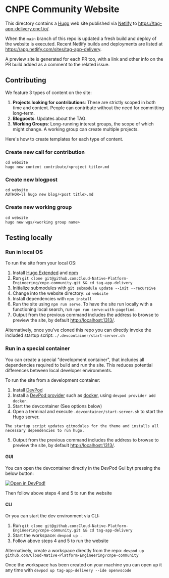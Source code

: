 # CNPE Community Website

This directory contains a [Hugo](https://gohugo.io) web site published via
[Netlify](https://www.netlify.com/) to <https://tag-app-delivery.cncf.io/>.

When the `main` branch of this repo is updated a fresh build and deploy of the
website is executed. Recent Netlify builds and deployments are listed at
<https://app.netlify.com/sites/tag-app-delivery>.

A preview site is generated for each PR too, with a link and other info on the
PR build added as a comment to the related issue.

## Contributing

We feature 3 types of content on the site:

1. **Projects looking for contributions**: These are strictly scoped in both time and content. People can contribute without the need for committing long-term.
1. **Blogposts**: Updates about the TAG.
1. **Working Groups**: Long-running interest groups, the scope of which might change. A working group can create multiple projects.

Here's how to create templates for each type of content.

### Create new call for contribution

```
cd website
hugo new content contribute/<project title>.md
```

### Create new blogpost

```
cd website
AUTHOR=ll hugo new blog/<post title>.md
```

### Create new working group

```
cd website
hugo new wgs/<working group name>
```

## Testing locally

### Run in local OS

To run the site from your local OS:

1. Install [Hugo Extended](https://gohugo.io/installation/linux/#editions) and [npm](https://www.npmjs.com/)
2. Run `git clone git@github.com:Cloud-Native-Platform-Engineering/cnpe-community.git && cd tag-app-delivery`
3. Initialize submodules with `git submodule update --init --recursive`
4. Change into the website directory: `cd website`
5. Install dependencies with `npm install`
6. Run the site using `npm run serve`. To have the site run locally with a functioning local search, run `npm run serve:with-pagefind`.
7. Output from the previous command includes the address to browse to preview the site, by default <http://localhost:1313/>.

Alternatively, once you've cloned this repo you can directly invoke the included
startup script: `./.devcontainer/start-server.sh`

### Run in a special container

You can create a special "development container",
that includes all dependencies required to build and run the site. This reduces
potential differences between local developer environments.

To run the site from a development container:

1. Install [DevPod](https://devpod.sh/docs/getting-started/install)
1. Install a [DevPod provider](https://devpod.sh/docs/managing-providers/what-are-providers)
   such as [docker](https://www.docker.com/), using `devpod provider add docker`.
1. Start the devcontainer (See options below)
1. Open a terminal and execute `.devcontainer/start-server.sh` to start the Hugo server.
```
The startup script updates gitmodules for the theme and installs all necessary dependencies to run hugo.
```
5. Output from the previous command includes the address to browse to preview the site, by default <http://localhost:1313/>.


#### GUI

You can open the devcontainer directly in the DevPod Gui byt pressing the below button:

[![Open in DevPod!](https://devpod.sh/assets/open-in-devpod.svg)](https://devpod.sh/open#https://github.com/Cloud-Native-Platform-Engineering/cnpe-community)

Then follow above steps 4 and 5 to run the website


#### CLI

Or you can start the dev environment via CLI:

1. Run `git clone git@github.com:Cloud-Native-Platform-Engineering/cnpe-community.git && cd tag-app-delivery`
1. Start the workspace: `devpod up .`
1. Follow above steps 4 and 5 to run the website

Alternatively, create a workspace directly from the repo: `devpod up
github.com/Cloud-Native-Platform-Engineering/cnpe-community`

Once the workspace has been created on your machine you can open up it any time
with `devpod up tag-app-delivery --ide openvscode`
